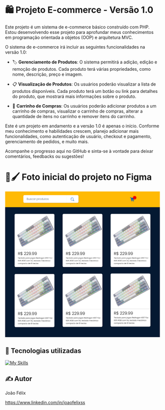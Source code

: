 # 🛍️ Projeto E-commerce - Versão 1.0

Este projeto é um sistema de e-commerce básico construído com PHP. Estou desenvolvendo esse projeto para aprofundar meus conhecimentos em programação orientada a objetos (OOP) e arquitetura MVC.

O sistema de e-commerce irá incluir as seguintes funcionalidades na versão 1.0:

- 🏷️ **Gerenciamento de Produtos**: O sistema permitirá a adição, edição e remoção de produtos. Cada produto terá várias propriedades, como nome, descrição, preço e imagem.

- 📋 **Visualização de Produtos**: Os usuários poderão visualizar a lista de produtos disponíveis. Cada produto terá um botão ou link para detalhes do produto, que mostrará mais informações sobre o produto.

- 🛒 **Carrinho de Compras**: Os usuários poderão adicionar produtos a um carrinho de compras, visualizar o carrinho de compras, alterar a quantidade de itens no carrinho e remover itens do carrinho.

Este é um projeto em andamento e a versão 1.0 é apenas o início. Conforme meu conhecimento e habilidades crescem, planejo adicionar mais funcionalidades, como autenticação de usuário, checkout e pagamento, gerenciamento de pedidos, e muito mais. 

Acompanhe o progresso aqui no GitHub e sinta-se à vontade para deixar comentários, feedbacks ou sugestões!

# 🎨🖌️ Foto inicial do projeto no Figma

<div>
  <img src="./assets/img/e-comerce.jpg">
</div>

## 🚀 Tecnologias utilizadas

[![My Skills](https://skillicons.dev/icons?i=php,mysql,bootstrap,git,html,figma)](https://skillicons.dev)

## ✍️ Autor
João Félix

https://www.linkedin.com/in/joaofelixss
